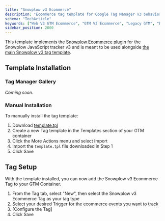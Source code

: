 ```yaml
---
title: "Snowplow v3 Ecommerce"
description: "Ecommerce tag template for Google Tag Manager v3 behavioral commerce analytics."
schema: "TechArticle"
keywords: ["Web V3 GTM Ecommerce", "GTM V3 Ecommerce", "Legacy GTM", "Ecommerce Template", "Shopping Template", "Commerce Tags"]
sidebar_position: 2000
---
```


This template implements the [Snowplow Ecommerce plugin](../../../../tracking-events/ecommerce/index.md) for the Snowplow JavaScript tracker v3 and is meant to be used alongside [the main Snowplow v3 tag template](../tag-template-guide/index.md).

## Template Installation

### Tag Manager Gallery

_Coming soon._

### Manual Installation

To manually install the tag template:

1. Download [template.tpl](https://github.com/snowplow/snowplow-gtm-tag-template-ecommerce-v3)
2. Create a new Tag template in the Templates section of your GTM container
3. Click the More Actions menu and select Import
4. Import the `template.tpl` file downloaded in Step 1
5. Click Save


## Tag Setup

With the template installed, you can now add the Snowplow v3 Ecommerce Tag to your GTM Container.

1. From the Tag tab, select "New", then select the Snowplow v3 Ecommerce Tag as your tag type
2. Select your desired Trigger for the ecommerce events you want to track
3. [Configure the Tag]
4. Click Save
